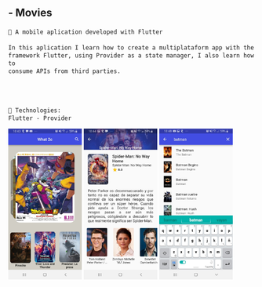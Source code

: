 ## - Movies

```
📌 A mobile aplication developed with Flutter

In this aplication I learn how to create a multiplataform app with the framework Flutter, using Provider as a state manager, I also learn how to
consume APIs from third parties.




🚀 Technologies:
Flutter - Provider 
```

<div display = "flex" justify-content = "center" >
<img  width= "150px" margin= "20px"  src='./assets/img1.jpg' />
<img  width= "150px" margin= "20px"  src='./assets/img2.jpg' />
<img  width= "150px" margin= "20px"  src='./assets/img4.jpg' />

</div>
